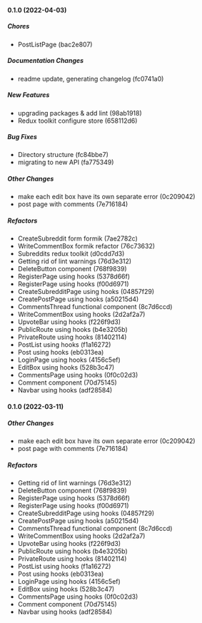 #### 0.1.0 (2022-04-03)

##### Chores

*  PostListPage (bac2e807)

##### Documentation Changes

*  readme update, generating changelog (fc0741a0)

##### New Features

*  upgrading packages & add lint (98ab1918)
*  Redux toolkit configure store (658112d6)

##### Bug Fixes

*  Directory structure (fc84bbe7)
*  migrating to new API (fa775349)

##### Other Changes

*  make each edit box have its own separate error (0c209042)
*  post page with comments (7e716184)

##### Refactors

*  CreateSubreddit form formik (7ae2782c)
*  WriteCommentBox formik refactor (76c73632)
*  Subreddits redux toolkit (d0cdd7d3)
*  Getting rid of lint warnings (76d3e312)
*  DeleteButton component (768f9839)
*  RegisterPage using hooks (5378d66f)
*  RegisterPage using hooks (f00d6971)
*  CreateSubredditPage using hooks (04857f29)
*  CreatePostPage using hooks (a50215d4)
*  CommentsThread functional component (8c7d6ccd)
*  WriteCommentBox using hooks (2d2af2a7)
*  UpvoteBar using hooks (f226f9d3)
*  PublicRoute using hooks (b4e3205b)
*  PrivateRoute using hooks (81402114)
*  PostList using hooks (f1a16272)
*  Post using hooks (eb0313ea)
*  LoginPage using hooks (4156c5ef)
*  EditBox using hooks (528b3c47)
*  CommentsPage using hooks (0f0c02d3)
*  Comment component (70d75145)
*  Navbar using hooks (adf28584)

#### 0.1.0 (2022-03-11)

##### Other Changes

*  make each edit box have its own separate error (0c209042)
*  post page with comments (7e716184)

##### Refactors

*  Getting rid of lint warnings (76d3e312)
*  DeleteButton component (768f9839)
*  RegisterPage using hooks (5378d66f)
*  RegisterPage using hooks (f00d6971)
*  CreateSubredditPage using hooks (04857f29)
*  CreatePostPage using hooks (a50215d4)
*  CommentsThread functional component (8c7d6ccd)
*  WriteCommentBox using hooks (2d2af2a7)
*  UpvoteBar using hooks (f226f9d3)
*  PublicRoute using hooks (b4e3205b)
*  PrivateRoute using hooks (81402114)
*  PostList using hooks (f1a16272)
*  Post using hooks (eb0313ea)
*  LoginPage using hooks (4156c5ef)
*  EditBox using hooks (528b3c47)
*  CommentsPage using hooks (0f0c02d3)
*  Comment component (70d75145)
*  Navbar using hooks (adf28584)

